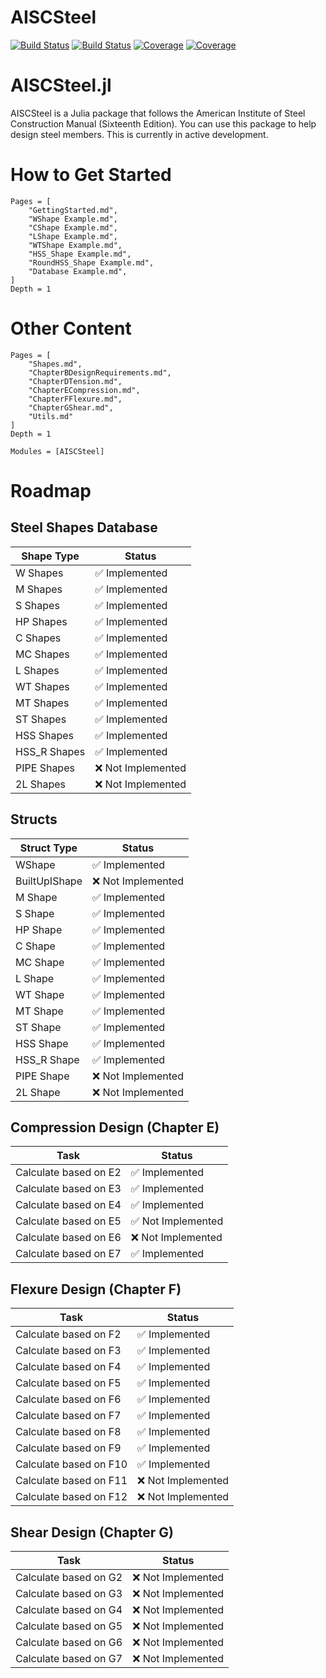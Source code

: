 # AISCSteel

[![Build Status](https://github.com/co1emi11er2/AISCSteel.jl/actions/workflows/CI.yml/badge.svg?branch=main)](https://github.com/co1emi11er2/AISCSteel.jl/actions/workflows/CI.yml?query=branch%3Amain)
[![Build Status](https://ci.appveyor.com/api/projects/status/github/co1emi11er2/AISCSteel.jl?svg=true)](https://ci.appveyor.com/project/co1emi11er2/AISCSteel-jl)
[![Coverage](https://codecov.io/gh/co1emi11er2/AISCSteel.jl/branch/main/graph/badge.svg)](https://codecov.io/gh/co1emi11er2/AISCSteel.jl)
[![Coverage](https://coveralls.io/repos/github/co1emi11er2/AISCSteel.jl/badge.svg?branch=main)](https://coveralls.io/github/co1emi11er2/AISCSteel.jl?branch=main)

# AISCSteel.jl

AISCSteel is a Julia package that follows the American Institute of Steel Construction Manual (Sixteenth Edition). You can use this package to help design steel members. This is currently in active development.

# How to Get Started

```@contents
Pages = [
    "GettingStarted.md",
    "WShape Example.md",
    "CShape Example.md",
    "LShape Example.md",
    "WTShape Example.md",
    "HSS_Shape Example.md",
    "RoundHSS_Shape Example.md",
    "Database Example.md",
]
Depth = 1
```

# Other Content

```@contents
Pages = [
    "Shapes.md",
    "ChapterBDesignRequirements.md",
    "ChapterDTension.md",
    "ChapterECompression.md",
    "ChapterFFlexure.md",
    "ChapterGShear.md",
    "Utils.md"
]
Depth = 1
```

```@autodocs
Modules = [AISCSteel]
```

# Roadmap

## Steel Shapes Database

| Shape Type    | Status      |
|---------------|-------------|
| W Shapes      | ✅ Implemented |
| M Shapes      | ✅ Implemented |
| S Shapes      | ✅ Implemented |
| HP Shapes     | ✅ Implemented |
| C Shapes      | ✅ Implemented |
| MC Shapes     | ✅ Implemented |
| L Shapes      | ✅ Implemented |
| WT Shapes     | ✅ Implemented |
| MT Shapes     | ✅ Implemented |
| ST Shapes     | ✅ Implemented |
| HSS Shapes    | ✅ Implemented |
| HSS_R Shapes  | ✅ Implemented |
| PIPE Shapes   | ❌ Not Implemented |
| 2L Shapes     | ❌ Not Implemented |

## Structs

| Struct Type        | Status      |
|--------------------|-------------|
| WShape             | ✅ Implemented |
| BuiltUpIShape      | ❌ Not Implemented |
| M Shape            | ✅ Implemented |
| S Shape            | ✅ Implemented |
| HP Shape           | ✅ Implemented |
| C Shape            | ✅ Implemented |
| MC Shape           | ✅ Implemented |
| L Shape            | ✅ Implemented |
| WT Shape           | ✅ Implemented |
| MT Shape           | ✅ Implemented |
| ST Shape           | ✅ Implemented |
| HSS Shape          | ✅ Implemented |
| HSS_R Shape        | ✅ Implemented |
| PIPE Shape         | ❌ Not Implemented |
| 2L Shape           | ❌ Not Implemented |

## Compression Design (Chapter E)

| Task                          | Status      |
|-------------------------------|-------------|
| Calculate based on E2         | ✅ Implemented |
| Calculate based on E3         | ✅ Implemented |
| Calculate based on E4         | ✅ Implemented |
| Calculate based on E5         | ✅ Not Implemented |
| Calculate based on E6         | ❌ Not Implemented |
| Calculate based on E7         | ✅ Implemented |

## Flexure Design (Chapter F)

| Task                          | Status      |
|-------------------------------|-------------|
| Calculate based on F2         | ✅ Implemented |
| Calculate based on F3         | ✅ Implemented |
| Calculate based on F4         | ✅ Implemented |
| Calculate based on F5         | ✅ Implemented |
| Calculate based on F6         | ✅ Implemented |
| Calculate based on F7         | ✅ Implemented |
| Calculate based on F8         | ✅ Implemented |
| Calculate based on F9         | ✅ Implemented |
| Calculate based on F10        | ✅ Implemented |
| Calculate based on F11        | ❌ Not Implemented |
| Calculate based on F12        | ❌ Not Implemented |

## Shear Design (Chapter G)

| Task                          | Status      |
|-------------------------------|-------------|
| Calculate based on G2         | ❌ Not Implemented |
| Calculate based on G3         | ❌ Not Implemented |
| Calculate based on G4         | ❌ Not Implemented |
| Calculate based on G5         | ❌ Not Implemented |
| Calculate based on G6         | ❌ Not Implemented |
| Calculate based on G7         | ❌ Not Implemented |

